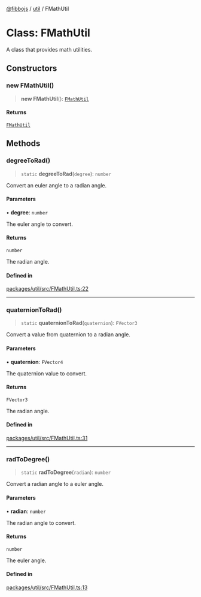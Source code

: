 [@fibbojs](/api/index) / [util](/api/util) / FMathUtil

# Class: FMathUtil

A class that provides math utilities.

## Constructors

### new FMathUtil()

> **new FMathUtil**(): [`FMathUtil`](FMathUtil.md)

#### Returns

[`FMathUtil`](FMathUtil.md)

## Methods

### degreeToRad()

> `static` **degreeToRad**(`degree`): `number`

Convert an euler angle to a radian angle.

#### Parameters

• **degree**: `number`

The euler angle to convert.

#### Returns

`number`

The radian angle.

#### Defined in

[packages/util/src/FMathUtil.ts:22](https://github.com/fibbojs/fibbo/blob/ca0e011a21c87d9c4978217c9b9041de6ed31595/packages/util/src/FMathUtil.ts#L22)

***

### quaternionToRad()

> `static` **quaternionToRad**(`quaternion`): `FVector3`

Convert a value from quaternion to a radian angle.

#### Parameters

• **quaternion**: `FVector4`

The quaternion value to convert.

#### Returns

`FVector3`

The radian angle.

#### Defined in

[packages/util/src/FMathUtil.ts:31](https://github.com/fibbojs/fibbo/blob/ca0e011a21c87d9c4978217c9b9041de6ed31595/packages/util/src/FMathUtil.ts#L31)

***

### radToDegree()

> `static` **radToDegree**(`radian`): `number`

Convert a radian angle to a euler angle.

#### Parameters

• **radian**: `number`

The radian angle to convert.

#### Returns

`number`

The euler angle.

#### Defined in

[packages/util/src/FMathUtil.ts:13](https://github.com/fibbojs/fibbo/blob/ca0e011a21c87d9c4978217c9b9041de6ed31595/packages/util/src/FMathUtil.ts#L13)
